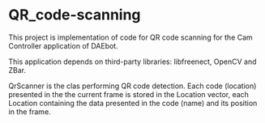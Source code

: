 # QR_code-scanning
This project is implementation of code for QR code scanning for the Cam Controller application of DAEbot.

This application depends on third-party libraries: libfreenect, OpenCV and ZBar.

QrScanner is the clas performing QR code detection. Each code (location) presented in the the current frame is stored in the Location vector, each Location containing the data presented in the code (name) and its position in the frame.

